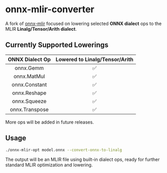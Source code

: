 # onnx-mlir-converter

A fork of [onnx-mlir](https://github.com/onnx/onnx-mlir) focused on lowering selected **ONNX dialect** ops to the MLIR **Linalg/Tensor/Arith dialect**.

## Currently Supported Lowerings

| ONNX Dialect Op | Lowered to Linalg/Tensor/Arith |
| :-------------: | :---------------: |
|    onnx.Gemm    |         ✅         |
|   onnx.MatMul   |         ✅         |
|  onnx.Constant  |         ✅         |
|   onnx.Reshape  |         ✅         |
|   onnx.Squeeze  |         ✅         |
|  onnx.Transpose |         ✅         |

More ops will be added in future releases.

## Usage

```sh
./onnx-mlir-opt model.onnx --convert-onnx-to-linalg
```

The output will be an MLIR file using built-in dialect ops, ready for further standard MLIR optimization and lowering.

